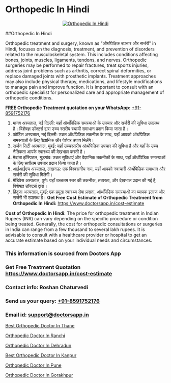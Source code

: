 # Orthopedic In Hindi

<p align="center">
  <a href="https://doctorsapp.in">
    <img src="https://i.ibb.co/tqM3hNg/sqdqdqsddsa.png" alt="Orthopedic In Hindi">
  </a>
</p>
##Orthopedic In Hindi

Orthopedic treatment and surgery, known as "ऑर्थोपेडिक उपचार और सर्जरी" in Hindi, focuses on the diagnosis, treatment, and prevention of disorders related to the musculoskeletal system. This includes conditions affecting bones, joints, muscles, ligaments, tendons, and nerves. Orthopedic surgeries may be performed to repair fractures, treat sports injuries, address joint problems such as arthritis, correct spinal deformities, or replace damaged joints with prosthetic implants. Treatment approaches may also include physical therapy, medications, and lifestyle modifications to manage pain and improve function. It is important to consult with an orthopedic specialist for personalized care and appropriate management of orthopedic conditions.

**FREE Orthopedic Treatment quotation on your WhatsApp:**  [+91-8591752176](https://api.whatsapp.com/send?phone=8591752176)

1) मानव अस्पताल, नई दिल्ली: यहाँ ऑर्थोपेडिक समस्याओं के उपचार और सर्जरी की सुविधा उपलब्ध है। विशेषज्ञ डॉक्टर्स द्वारा उच्च स्तरीय स्थायी समाधान प्रदान किया जाता है।
2) फोर्टिस अस्पताल, नई दिल्ली: उन्नत ऑर्थोपेडिक तकनीक के साथ, यहाँ आपको ऑर्थोपेडिक समस्याओं के लिए वैज्ञानिक और पेशेवर उपाय मिलेंगे।
3) सर्जन सिटी अस्पताल, मुंबई: यहाँ उच्चस्तरीय ऑर्थोपेडिक उपचार की सुविधा है और वहाँ के उच्च नैतिकता आपके स्वास्थ्य की देखभाल करती है।
4) मेदांता हॉस्पिटल, गुड़गांव: उन्नत सुविधाएं और वैज्ञानिक तकनीकों के साथ, यहाँ ऑर्थोपेडिक समस्याओं के लिए सर्वोत्तम उपचार प्रदान किया जाता है।
5) आईआईएच अस्पताल, लखनऊ: एक विश्वसनीय नाम, यहाँ आपको नवाचारी ऑर्थोपेडिक समाधान और सर्जरी की सुविधा मिलेगी।
6) मेडिवेस अस्पताल, पुणे: यहाँ उच्चतम स्तर की तकनीक, तत्परता, और देखभाल प्रदान की गई है, विशेषज्ञ डॉक्टर्स द्वारा।
7) हिंदुजा अस्पताल, मुंबई: एक प्रमुख स्वास्थ्य सेवा प्रदाता, ऑर्थोपेडिक समस्याओं का व्यापक इलाज और सर्जरी भी उपलब्ध है।
**Get Free Cost Estimate of Orthopedic Treatment from Orthopedic In Hindi:** https://www.doctorsapp.in/cost-estimate

**Cost of Orthopedic In Hindi:**
The price for orthopedic treatment in Indian Rupees (INR) can vary depending on the specific procedure or condition being treated. Generally, the cost for orthopedic consultations or surgeries in India can range from a few thousand to several lakh rupees. It is advisable to consult with a healthcare provider or hospital to get an accurate estimate based on your individual needs and circumstances.

### This information is sourced from Doctors App 
### Get Free Treatment Quotation https://www.doctorsapp.in/cost-estimate
### Contact info: Roshan Chaturvedi 
### Send us your query: [+91-8591752176](https://api.whatsapp.com/send?phone=8591752176) 
### Email id: support@doctorsapp.in

[Best Orthopedic Doctor In Thane](https://www.linkedin.com/pulse/best-orthopedic-doctor-thane-doctorsapp-chittagong-jmwqe?trackingId=euOLHdbU3sw0TI%2Fdgc2XZg%3D%3D&lipi=urn%3Ali%3Apage%3Ad_flagship3_company_admin%3BUjs5mcUZR9ewYOKOFkpg2w%3D%3D)

[Orthopedic Doctor In Ranchi](https://www.linkedin.com/pulse/orthopedic-doctor-ranchi-doctorsapp-khulna-ga69e?trackingId=v5P4mtlFklB1Pj2Q9mxt0g%3D%3D&lipi=urn%3Ali%3Apage%3Ad_flagship3_company_admin%3BEfzsr1%2BmQ6eR1XkJR7MU1A%3D%3D)

[Orthopedic Doctor In Dehradun](https://medium.com/@vimalrana22/orthopedic-doctor-in-dehradun-a6c0bcc6ead0)

[Best Orthopedic Doctor In Kanpur](https://medium.com/@vimalrana22/best-orthopedic-doctor-in-kanpur-29a81a7eb859)

[Orthopedic Doctor In Pune](https://doctors-apps.github.io/doctorsapp/orthopedic-doctor-in-pune)

[Orthopedic Doctor In Gorakhpur](https://doctors-apps.github.io/doctorsapp/orthopedic-doctor-in-gorakhpur)

